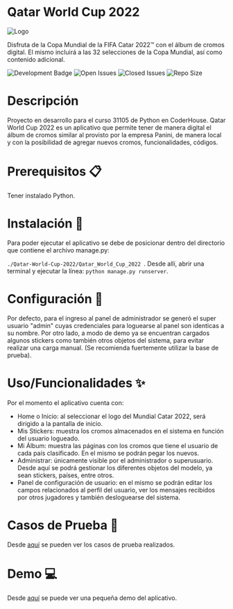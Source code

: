 # Qatar World Cup 2022

![Logo](https://blogger.googleusercontent.com/img/b/R29vZ2xl/AVvXsEgoTlod0Ezhx9TL8p365Q7iGmG_EqwaWcJ_Ot-S6vhxLgqax_Z72ryWMUEQ5SWahwIgkWywgiD21LwRqkoU9eg-5v8mjPYwi8u6rsIJnYnq4u2Grxr7B9rBwMVJE82vZVvZi8Z-Y4SfPGM2n9oBB1FZDxXa2ST5ywafBpMlI1EWiSEYdVsjMusCML9X/s1600/Qatar2022256x.png)

Disfruta de la Copa Mundial de la FIFA Catar 2022™ con el álbum de cromos digital. El mismo incluirá a las 32 selecciones de la Copa Mundial, así como contenido adicional.

![Development Badge](https://img.shields.io/badge/status-In%20Progress-green)
![Open Issues](https://img.shields.io/github/issues/AgusSalvidio/Qatar-World-Cup-2022)
![Closed Issues](https://img.shields.io/github/issues-closed/AgusSalvidio/Qatar-World-Cup-2022?color=brightgreen)
![Repo Size](https://img.shields.io/github/repo-size/AgusSalvidio/Qatar-World-Cup-2022)

# Descripción

Proyecto en desarrollo para el curso 31105 de Python en CoderHouse. Qatar World Cup 2022 es un aplicativo que permite tener de manera digital el álbum de cromos similar al provisto por la empresa Panini, de manera local y con la posibilidad de agregar nuevos cromos, funcionalidades, códigos.

# Prerequisitos 📋

Tener instalado Python.

# Instalación 🚀

Para poder ejecutar el aplicativo se debe de posicionar dentro del directorio que contiene el archivo manage.py:

```./Qatar-World-Cup-2022/Qatar_World_Cup_2022 ```. 
Desde allí, abrir una terminal y ejecutar la línea: ```python manage.py runserver```.

# Configuración 🔧

Por defecto, para el ingreso al panel de administrador se generó el super usuario "admin" cuyas credenciales para loguearse al panel son identicas a su nombre. Por otro lado, a modo de demo ya se encuentran cargados algunos stickers como también otros objetos del sistema, para evitar realizar una carga manual. (Se recomienda fuertemente utilizar la base de prueba).

# Uso/Funcionalidades ✨

Por el momento el aplicativo cuenta con:

* Home o Inicio: al seleccionar el logo del Mundial Catar 2022, será dirigido a la pantalla de inicio.
* Mis Stickers: muestra los cromos almacenados en el sistema en función del usuario logueado.
* Mi Álbum: muestra las páginas con los cromos que tiene el usuario de cada país clasificado. En el mismo se podrán pegar los nuevos. 
* Administrar: únicamente visible por el administrador o superusuario. Desde aquí se podrá gestionar los diferentes objetos del modelo, ya sean stickers, países, entre otros.
* Panel de configuración de usuario: en el mismo se podrán editar los campos relacionados al perfil del usuario, ver los mensajes recibidos por otros jugadores y también desloguearse del sistema.

# Casos de Prueba 🧪 
Desde [aquí](https://docs.google.com/spreadsheets/d/10SVy-h7xW7Al4YdE80J0TRhZkjEge0Of/edit#gid=587053520) se pueden ver los casos de prueba realizados.

# Demo 💻 
Desde [aquí](https://drive.google.com/file/d/1NwBZ7Ht9T7xca0Y2-zVkmITunIRUph-Z/view?usp=sharing) se puede ver una pequeña demo del aplicativo.

